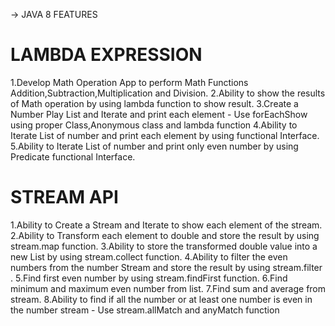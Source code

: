 -> JAVA 8 FEATURES
# LAMBDA EXPRESSION

1.Develop Math Operation App to perform Math Functions Addition,Subtraction,Multiplication and Division.
2.Ability to show the results of Math operation by using lambda function to show result. 
3.Create a Number Play List and Iterate and print each
element - Use forEachShow using proper Class,Anonymous class and lambda function
4.Ability to Iterate List of number and print each element by using functional Interface.
5.Ability to Iterate List of number and print only even number by using Predicate functional Interface. 


# STREAM API
1.Ability to Create a Stream and Iterate to show each element of the stream.
2.Ability to Transform each element to double and store the result by using stream.map function.
3.Ability to store the transformed double value into a new List by using stream.collect function.
4.Ability to filter the even numbers from the number Stream and store the result by using stream.filter .
5.Find first even number by using stream.findFirst function.
6.Find minimum and maximum even number from list.
7.Find sum and average from stream.
8.Ability to find if all the number or at least one number is even in the number stream - Use stream.allMatch and anyMatch function